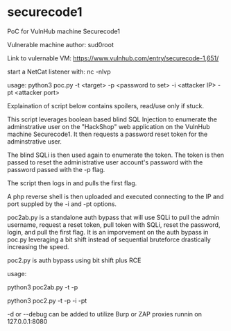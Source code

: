 # securecode1
PoC for VulnHub machine Securecode1

Vulnerable machine author: sud0root

Link to vulernable VM: https://www.vulnhub.com/entry/securecode-1,651/

start a NetCat listener with:
 nc -nlvp <IP> <port>

usage: python3 poc.py -t \<target\> -p \<password to set\> -i \<attacker IP\> -pt \<attacker port\>
 
 Explaination of script below contains spoilers, read/use only if stuck.
  
This script leverages boolean based blind SQL Injection to enumerate the adminstrative user on the "HackShop" web application on the VulnHub machine Securecode1. It then requests a password reset token for the adminstrative user. 
  
The blind SQLi is then used again to enumerate the token. The token is then passed to reset the administrative user account's password with the password passed with the -p flag.
  
The script then logs in and pulls the first flag.
 
A php reverse shell is then uploaded and executed connecting to the IP and port suppled by the -i and -pt options.
 
poc2ab.py is a standalone auth bypass that will use SQLi to pull the admin username, request a reset token, pull token with SQLi, reset the password, login, and pull the first flag. It is an imporvement on the auth bypass in poc.py leveraging a bit shift instead of sequential bruteforce drastically increasing the speed.
 
 poc2.py is auth bypass using bit shift plus RCE
 
 usage:
 
 python3 poc2ab.py -t <target> -p <password to set>
 
 python3 poc2.py -t <target> -p <password to set> -i <Attacker IP> -pt <Attacker port>
 
 -d or --debug can be added to utilize Burp or ZAP proxies runnin on 127.0.0.1:8080
  

